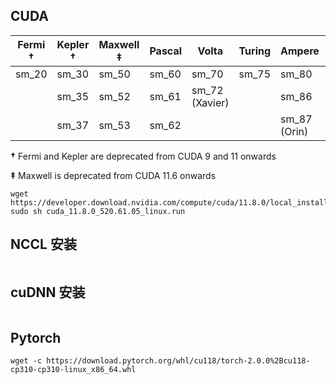 


## CUDA

| Fermi **†** | Kepler **†** | Maxwell **‡** | Pascal | Volta | Turing | Ampere | Ada (Lovelace) | [Hopper](https://www.nvidia.com/en-us/data-center/hopper-architecture/) |
| --- | --- | --- | --- | --- | --- | --- | --- | --- |
| sm_20 | sm_30 | sm_50 | sm_60 | sm_70 | sm_75 | sm_80 | sm_89 | sm_90 |
|     | sm_35 | sm_52 | sm_61 | sm_72<br>(Xavier) |     | sm_86 |     | sm_90a (Thor) |
|     | sm_37 | sm_53 | sm_62 |     |     | sm_87 (Orin) |     |     |

**†** Fermi and Kepler are deprecated from CUDA 9 and 11 onwards

**‡** Maxwell is deprecated from CUDA 11.6 onwards


```
wget https://developer.download.nvidia.com/compute/cuda/11.8.0/local_installers/cuda_11.8.0_520.61.05_linux.run
sudo sh cuda_11.8.0_520.61.05_linux.run
```



## NCCL 安装

```

```

## cuDNN 安装

```

```

## Pytorch

```
wget -c https://download.pytorch.org/whl/cu118/torch-2.0.0%2Bcu118-cp310-cp310-linux_x86_64.whl
```



